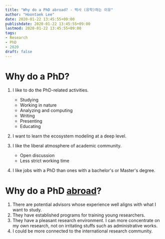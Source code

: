 ```yaml
---
title: "Why do a PhD abroad? - 박사 (유학)하는 이유"
author: "Hoontaek Lee"
date: 2020-01-22 13:45:55+09:00
publishdate: 2020-01-22 13:45:55+09:00
lastmod: 2020-01-22 13:45:55+09:00
tags:
- Research
- PhD
- 2020
draft: false
---
```




# Why do a PhD?

1. I like to do the PhD-related activities.
   - Studying
   - Working in nature
   - Analyzing and computing
   - Writing
   - Presenting
   - Educating

2. I want to learn the ecosystem modeling at a deep level.
3. I like the liberal atmosphere of academic community.
   - Open discussion
   - Less strict working time
4. I like jobs with a PhD than ones with a bachelor's or Master's degree.



# Why do a PhD <u>abroad</u>?

1. There are potential advisors whose experience well aligns with what I want to study.
2. They have established programs for training young researchers.
3. They have a pleasant research environment. I can more concentrate on my own research, not on irritating stuffs such as administrative works.
4. I could be more connected to the international research community.

